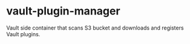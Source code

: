# vault-plugin-manager

Vault side container that scans S3 bucket and downloads and registers Vault plugins.
